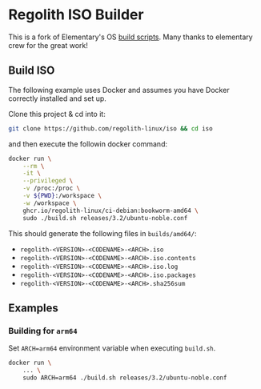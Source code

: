# Regolith ISO Builder

This is a fork of Elementary's OS [build scripts]. Many thanks to elementary
crew for the great work!

## Build ISO

The following example uses Docker and assumes you have Docker correctly installed
and set up.

Clone this project & cd into it:

```bash
git clone https://github.com/regolith-linux/iso && cd iso
```

and then execute the followin docker command:

```bash
docker run \
    --rm \
    -it \
    --privileged \
    -v /proc:/proc \
    -v ${PWD}:/workspace \
    -w /workspace \
    ghcr.io/regolith-linux/ci-debian:bookworm-amd64 \
    sudo ./build.sh releases/3.2/ubuntu-noble.conf
```

This should generate the following files in `builds/amd64/`:

- `regolith-<VERSION>-<CODENAME>-<ARCH>.iso`
- `regolith-<VERSION>-<CODENAME>-<ARCH>.iso.contents`
- `regolith-<VERSION>-<CODENAME>-<ARCH>.iso.log`
- `regolith-<VERSION>-<CODENAME>-<ARCH>.iso.packages`
- `regolith-<VERSION>-<CODENAME>-<ARCH>.sha256sum`

## Examples

### Building for `arm64`

Set `ARCH=arm64` environment variable when executing `build.sh`.

```bash
docker run \
    ... \
    sudo ARCH=arm64 ./build.sh releases/3.2/ubuntu-noble.conf
```

[build scripts]: https://github.com/elementary/os

